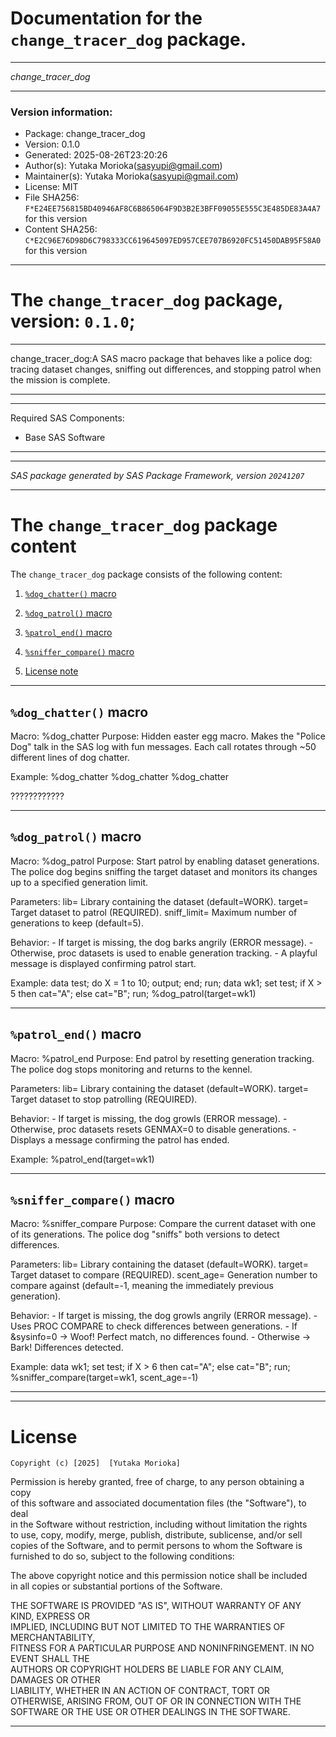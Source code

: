 ﻿# Documentation for the `change_tracer_dog` package.
  
----------------------------------------------------------------
 
 *change_tracer_dog* 
  
----------------------------------------------------------------
 
### Version information:
  
- Package: change_tracer_dog
- Version: 0.1.0
- Generated: 2025-08-26T23:20:26
- Author(s): Yutaka Morioka(sasyupi@gmail.com)
- Maintainer(s): Yutaka Morioka(sasyupi@gmail.com)
- License: MIT
- File SHA256: `F*E24EE756815BD40946AF8C6B865064F9D3B2E3BFF09055E555C3E485DE83A4A7` for this version
- Content SHA256: `C*E2C96E76D98D6C798333CC619645097ED957CEE707B6920FC51450DAB95F58A0` for this version
  
---
 
# The `change_tracer_dog` package, version: `0.1.0`;
  
---
 
change_tracer_dog:A SAS macro package that behaves like a police dog: tracing dataset changes, sniffing out differences, and stopping patrol when the mission is complete.
  
---
 
  
---
 
Required SAS Components: 
  - Base SAS Software
  
---
 
 
--------------------------------------------------------------------
 
*SAS package generated by SAS Package Framework, version `20241207`*
 
--------------------------------------------------------------------
 
# The `change_tracer_dog` package content
The `change_tracer_dog` package consists of the following content:
 
1. [`%dog_chatter()` macro ](#dogchatter-macro-1 )
2. [`%dog_patrol()` macro ](#dogpatrol-macro-2 )
3. [`%patrol_end()` macro ](#patrolend-macro-3 )
4. [`%sniffer_compare()` macro ](#sniffercompare-macro-4 )
  
 
5. [License note](#license)
  
---
 
## `%dog_chatter()` macro <a name="dogchatter-macro-1"></a> ######

Macro:    %dog_chatter
  Purpose:  Hidden easter egg macro. 
            Makes the "Police Dog" talk in the SAS log with fun messages.
            Each call rotates through ~50 different lines of dog chatter.
 
  Example:
    %dog_chatter
    %dog_chatter
    %dog_chatter
 
   ????????????


  
---
 
## `%dog_patrol()` macro <a name="dogpatrol-macro-2"></a> ######

Macro:    %dog_patrol
  Purpose:  Start patrol by enabling dataset generations. 
            The police dog begins sniffing the target dataset and 
            monitors its changes up to a specified generation limit.
 
  Parameters:
    lib=         Library containing the dataset (default=WORK).
    target=      Target dataset to patrol (REQUIRED).
    sniff_limit= Maximum number of generations to keep (default=5).
 
  Behavior:
    - If target is missing, the dog barks angrily (ERROR message).
    - Otherwise, proc datasets is used to enable generation tracking.
    - A playful message is displayed confirming patrol start.
 
  Example:
    data test;
    do X = 1 to 10;
      output;
    end;
    run;
    data wk1;
      set test;
      if X > 5 then cat="A"; else cat="B";
    run;
    %dog_patrol(target=wk1)

  
---
 
## `%patrol_end()` macro <a name="patrolend-macro-3"></a> ######

Macro:    %patrol_end
  Purpose:  End patrol by resetting generation tracking. 
            The police dog stops monitoring and returns to the kennel.
 
  Parameters:
    lib=     Library containing the dataset (default=WORK).
    target=  Target dataset to stop patrolling (REQUIRED).
 
  Behavior:
    - If target is missing, the dog growls (ERROR message).
    - Otherwise, proc datasets resets GENMAX=0 to disable generations.
    - Displays a message confirming the patrol has ended.
 
  Example:
    %patrol_end(target=wk1)

  
---
 
## `%sniffer_compare()` macro <a name="sniffercompare-macro-4"></a> ######

Macro:    %sniffer_compare
  Purpose:  Compare the current dataset with one of its generations. 
            The police dog "sniffs" both versions to detect differences.
 
  Parameters:
    lib=        Library containing the dataset (default=WORK).
    target=     Target dataset to compare (REQUIRED).
    scent_age=  Generation number to compare against (default=-1,
                meaning the immediately previous generation).
 
  Behavior:
    - If target is missing, the dog growls angrily (ERROR message).
    - Uses PROC COMPARE to check differences between generations.
    - If &sysinfo=0 → Woof! Perfect match, no differences found.
    - Otherwise → Bark! Differences detected.
 
  Example:
    data wk1;
      set test;
      if X > 6 then cat="A"; else cat="B";
    run;
    %sniffer_compare(target=wk1, scent_age=-1)

  
---
 
  
---
 
# License <a name="license"></a> ######
 
	Copyright (c) [2025]  [Yutaka Morioka]

Permission is hereby granted, free of charge, to any person obtaining a copy   
of this software and associated documentation files (the "Software"), to deal    
in the Software without restriction, including without limitation the rights   
to use, copy, modify, merge, publish, distribute, sublicense, and/or sell   
copies of the Software, and to permit persons to whom the Software is   
furnished to do so, subject to the following conditions:                      
                                                                                
The above copyright notice and this permission notice shall be included       
in all copies or substantial portions of the Software.                        
                                                                                
THE SOFTWARE IS PROVIDED "AS IS", WITHOUT WARRANTY OF ANY KIND, EXPRESS OR    
IMPLIED, INCLUDING BUT NOT LIMITED TO THE WARRANTIES OF MERCHANTABILITY,      
FITNESS FOR A PARTICULAR PURPOSE AND NONINFRINGEMENT. IN NO EVENT SHALL THE   
AUTHORS OR COPYRIGHT HOLDERS BE LIABLE FOR ANY CLAIM, DAMAGES OR OTHER        
LIABILITY, WHETHER IN AN ACTION OF CONTRACT, TORT OR OTHERWISE, ARISING FROM, 
OUT OF OR IN CONNECTION WITH THE SOFTWARE OR THE USE OR OTHER DEALINGS IN THE 
SOFTWARE.
  
---
 
